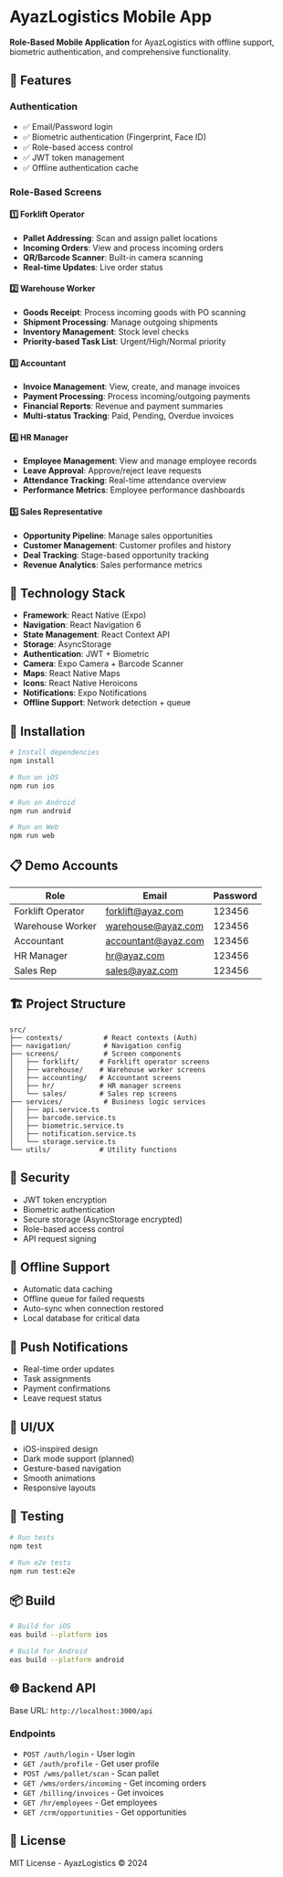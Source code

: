 # AyazLogistics Mobile App

**Role-Based Mobile Application** for AyazLogistics with offline support, biometric authentication, and comprehensive functionality.

## 🎯 Features

### Authentication
- ✅ Email/Password login
- ✅ Biometric authentication (Fingerprint, Face ID)
- ✅ Role-based access control
- ✅ JWT token management
- ✅ Offline authentication cache

### Role-Based Screens

#### 1️⃣ Forklift Operator
- **Pallet Addressing**: Scan and assign pallet locations
- **Incoming Orders**: View and process incoming orders
- **QR/Barcode Scanner**: Built-in camera scanning
- **Real-time Updates**: Live order status

#### 2️⃣ Warehouse Worker
- **Goods Receipt**: Process incoming goods with PO scanning
- **Shipment Processing**: Manage outgoing shipments
- **Inventory Management**: Stock level checks
- **Priority-based Task List**: Urgent/High/Normal priority

#### 3️⃣ Accountant
- **Invoice Management**: View, create, and manage invoices
- **Payment Processing**: Process incoming/outgoing payments
- **Financial Reports**: Revenue and payment summaries
- **Multi-status Tracking**: Paid, Pending, Overdue invoices

#### 4️⃣ HR Manager
- **Employee Management**: View and manage employee records
- **Leave Approval**: Approve/reject leave requests
- **Attendance Tracking**: Real-time attendance overview
- **Performance Metrics**: Employee performance dashboards

#### 5️⃣ Sales Representative
- **Opportunity Pipeline**: Manage sales opportunities
- **Customer Management**: Customer profiles and history
- **Deal Tracking**: Stage-based opportunity tracking
- **Revenue Analytics**: Sales performance metrics

## 📱 Technology Stack

- **Framework**: React Native (Expo)
- **Navigation**: React Navigation 6
- **State Management**: React Context API
- **Storage**: AsyncStorage
- **Authentication**: JWT + Biometric
- **Camera**: Expo Camera + Barcode Scanner
- **Maps**: React Native Maps
- **Icons**: React Native Heroicons
- **Notifications**: Expo Notifications
- **Offline Support**: Network detection + queue

## 🚀 Installation

```bash
# Install dependencies
npm install

# Run on iOS
npm run ios

# Run on Android
npm run android

# Run on Web
npm run web
```

## 📋 Demo Accounts

| Role | Email | Password |
|------|-------|----------|
| Forklift Operator | forklift@ayaz.com | 123456 |
| Warehouse Worker | warehouse@ayaz.com | 123456 |
| Accountant | accountant@ayaz.com | 123456 |
| HR Manager | hr@ayaz.com | 123456 |
| Sales Rep | sales@ayaz.com | 123456 |

## 🏗️ Project Structure

```
src/
├── contexts/          # React contexts (Auth)
├── navigation/        # Navigation config
├── screens/           # Screen components
│   ├── forklift/     # Forklift operator screens
│   ├── warehouse/    # Warehouse worker screens
│   ├── accounting/   # Accountant screens
│   ├── hr/           # HR manager screens
│   └── sales/        # Sales rep screens
├── services/          # Business logic services
│   ├── api.service.ts
│   ├── barcode.service.ts
│   ├── biometric.service.ts
│   ├── notification.service.ts
│   └── storage.service.ts
└── utils/            # Utility functions
```

## 🔐 Security

- JWT token encryption
- Biometric authentication
- Secure storage (AsyncStorage encrypted)
- Role-based access control
- API request signing

## 📡 Offline Support

- Automatic data caching
- Offline queue for failed requests
- Auto-sync when connection restored
- Local database for critical data

## 🔔 Push Notifications

- Real-time order updates
- Task assignments
- Payment confirmations
- Leave request status

## 🎨 UI/UX

- iOS-inspired design
- Dark mode support (planned)
- Gesture-based navigation
- Smooth animations
- Responsive layouts

## 🧪 Testing

```bash
# Run tests
npm test

# Run e2e tests
npm run test:e2e
```

## 📦 Build

```bash
# Build for iOS
eas build --platform ios

# Build for Android
eas build --platform android
```

## 🌐 Backend API

Base URL: `http://localhost:3000/api`

### Endpoints

- `POST /auth/login` - User login
- `GET /auth/profile` - Get user profile
- `POST /wms/pallet/scan` - Scan pallet
- `GET /wms/orders/incoming` - Get incoming orders
- `GET /billing/invoices` - Get invoices
- `GET /hr/employees` - Get employees
- `GET /crm/opportunities` - Get opportunities

## 📄 License

MIT License - AyazLogistics © 2024

